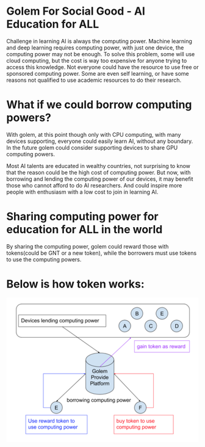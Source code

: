 # Golem For Social Good - AI Education for ALL

Challenge in learning AI is always the computing power. Machine learning and deep learning requires computing power, with just one device, the computing power may not be enough. To solve this problem, some will use cloud computing, but the cost is way too expensive for anyone trying to access this knowledge. Not everyone could have the resource to use free or sponsored computing power. Some are even self learning, or have some reasons not qualified to use academic resources to do their research.

# What if we could borrow computing powers?

With golem, at this point though only with CPU computing, with many devices supporting, everyone could easily learn AI, without any boundary. In the future golem could consider supporting devices to share GPU computing powers.

Most AI talents are educated in wealthy countries, not surprising to know that the reason could be the high cost of computing power. But now, with borrowing and lending the computing power of our devices, it may benefit those who cannot afford to do AI researchers. And could inspire more people with enthusiasm with a low cost to join in learning AI.

# Sharing computing power for education for ALL in the world

By sharing the computing power, golem could reward those with tokens(could be GNT or a new token), while the borrowers must use tokens to use the computing powers. 

# Below is how token works:

![golem](./token.png)
